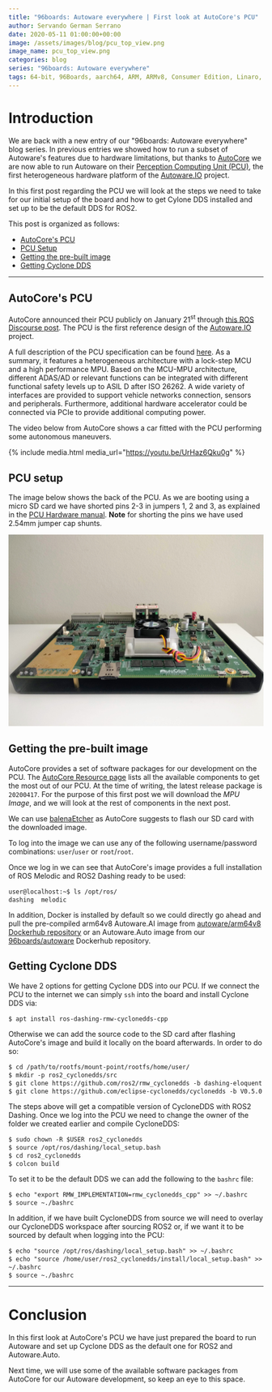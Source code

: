 ```yaml
---
title: "96boards: Autoware everywhere | First look at AutoCore's PCU"
author: Servando German Serrano
date: 2020-05-11 01:00:00+00:00
image: /assets/images/blog/pcu_top_view.png
image_name: pcu_top_view.png
categories: blog
series: "96boards: Autoware everywhere"
tags: 64-bit, 96Boards, aarch64, ARM, ARMv8, Consumer Edition, Linaro, Linux, arm64, real time, ROS2, Autoware, AutoCore, PCU
---
```


# Introduction
We are back with a new entry of our "96boards: Autoware everywhere" blog series. In previous entries we showed how to run a subset of Autoware's features due to hardware limitations, but thanks to [AutoCore](https://www.autocore.ai/) we are now able to run Autoware on their [Perception Computing Unit (PCU)](https://github.com/autocore-ai/autocore_pcu_doc), the first heterogeneous hardware platform of the [Autoware.IO](https://www.autoware.io/) project.

In this first post regarding the PCU we will look at the steps we need to take for our initial setup of the board and how to get Cylone DDS installed and set up to be the default DDS for ROS2.

This post is organized as follows:
- [AutoCore's PCU](#autocores-pcu)
- [PCU Setup](#pcu-setup)
- [Getting the pre-built image](#getting-the-pre-built-image)
- [Getting Cyclone DDS](#getting-cyclone-dds)

***

## AutoCore's PCU

AutoCore announced their PCU publicly on January 21<sup>st</sup> through [this ROS Discourse post](https://discourse.ros.org/t/open-source-and-free-software-for-autocores-pcu/12418). The PCU is the first reference design of the [Autoware.IO](https://www.autoware.io/) project.

A full description of the PCU specification can be found [here](https://github.com/autocore-ai/autocore_pcu_doc/blob/master/docs/Pcu_specification.md). As a summary, it features a heterogeneous architecture with a lock-step MCU and a high performance MPU. Based on the MCU-MPU architecture, different ADAS/AD or relevant functions can be integrated with different functional safety levels up to ASIL D after ISO 26262. A wide variety of interfaces are provided to support vehicle networks connection, sensors and peripherals. Furthermore, additional hardware accelerator could be connected via PCIe to provide additional computing power.

The video below from AutoCore shows a car fitted with the PCU performing some autonomous maneuvers.

{% include media.html media_url="https://youtu.be/UrHaz6Qku0g" %}

## PCU setup

The image below shows the back of the PCU. As we are booting using a micro SD card we have shorted pins 2-3 in jumpers 1, 2 and 3, as explained in the [PCU Hardware manual](https://github.com/autocore-ai/autocore_pcu_doc/blob/master/docs/Pcu_hardware_manual.md#jmp-1-3).
**Note** for shorting the pins we have used 2.54mm jumper cap shunts.

![](/assets/images/blog/pcu_back.jpg)

## Getting the pre-built image

AutoCore provides a set of software packages for our development on the PCU. The [AutoCore Resource page](https://github.com/autocore-ai/autocore_pcu_doc/blob/master/docs/Resource_download.md#mpu-images) lists all the available components to get the most out of our PCU. At the time of writing, the latest release package is `20200417`. For the purpose of this first post we will download the _MPU Image_, and we will look at the rest of components in the next post.

We can use [balenaEtcher](https://www.balena.io/etcher/) as AutoCore suggests to flash our SD card with the downloaded image.

To log into the image we can use any of the following username/password combinations: `user`/`user` or `root`/`root`.

Once we log in we can see that AutoCore's image provides a full installation of ROS Melodic and ROS2 Dashing ready to be used:
```
user@localhost:~$ ls /opt/ros/
dashing  melodic
```

In addition, Docker is installed by default so we could directly go ahead and pull the pre-compiled arm64v8 Autoware.AI image from [autoware/arm64v8 Dockerhub repository](https://hub.docker.com/r/autoware/arm64v8/tags) or an Autoware.Auto image from our [96boards/autoware](https://hub.docker.com/repository/docker/96boards/autoware) Dockerhub repository.

## Getting Cyclone DDS

We have 2 options for getting Cyclone DDS into our PCU. If we connect the PCU to the internet we can simply `ssh` into the board and install Cyclone DDS via:

```
$ apt install ros-dashing-rmw-cyclonedds-cpp
```

Otherwise we can add the source code to the SD card after flashing AutoCore's image and build it locally on the board afterwards. In order to do so:

```
$ cd /path/to/rootfs/mount-point/rootfs/home/user/
$ mkdir -p ros2_cyclonedds/src
$ git clone https://github.com/ros2/rmw_cyclonedds -b dashing-eloquent
$ git clone https://github.com/eclipse-cyclonedds/cyclonedds -b V0.5.0
```

The steps above will get a compatible version of CycloneDDS with ROS2 Dashing. Once we log into the PCU we need to change the owner of the folder we created earlier and compile CycloneDDS:

```
$ sudo chown -R $USER ros2_cyclonedds
$ source /opt/ros/dashing/local_setup.bash
$ cd ros2_cyclonedds
$ colcon build
```

To set it to be the default DDS we can add the following to the `bashrc` file:
```
$ echo "export RMW_IMPLEMENTATION=rmw_cyclonedds_cpp" >> ~/.bashrc
$ source ~./bashrc
```

In addition, if we have built CycloneDDS from source we will need to overlay our CycloneDDS workspace after sourcing ROS2 or, if we want it to be sourced by default when logging into the PCU:
```
$ echo "source /opt/ros/dashing/local_setup.bash" >> ~/.bashrc
$ echo "source /home/user/ros2_cyclonedds/install/local_setup.bash" >> ~/.bashrc
$ source ~./bashrc
```

***

# Conclusion

In this first look at AutoCore's PCU we have just prepared the board to run Autoware and set up Cyclone DDS as the default one for ROS2 and Autoware.Auto.

Next time, we will use some of the available software packages from AutoCore for our Autoware development, so keep an eye to this space.
